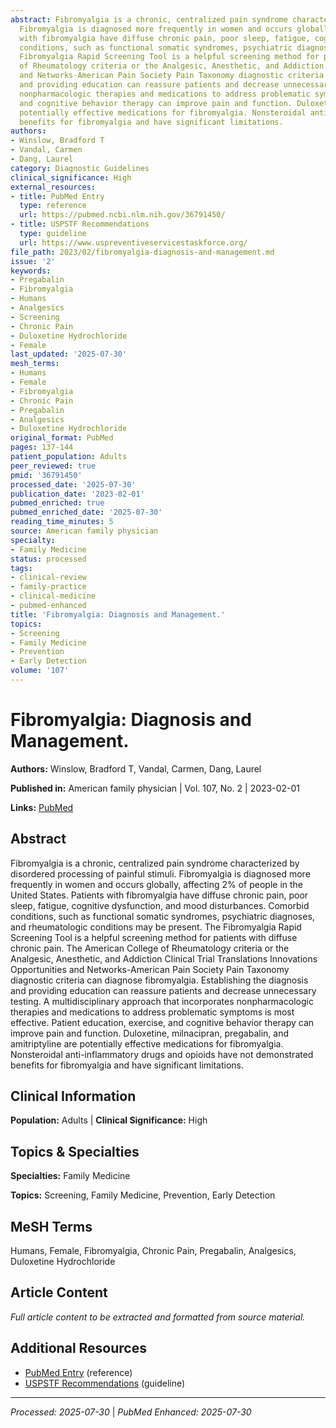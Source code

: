 ```yaml
---
abstract: Fibromyalgia is a chronic, centralized pain syndrome characterized by disordered processing of painful stimuli.
  Fibromyalgia is diagnosed more frequently in women and occurs globally, affecting 2% of people in the United States. Patients
  with fibromyalgia have diffuse chronic pain, poor sleep, fatigue, cognitive dysfunction, and mood disturbances. Comorbid
  conditions, such as functional somatic syndromes, psychiatric diagnoses, and rheumatologic conditions may be present. The
  Fibromyalgia Rapid Screening Tool is a helpful screening method for patients with diffuse chronic pain. The American College
  of Rheumatology criteria or the Analgesic, Anesthetic, and Addiction Clinical Trial Translations Innovations Opportunities
  and Networks-American Pain Society Pain Taxonomy diagnostic criteria can diagnose fibromyalgia. Establishing the diagnosis
  and providing education can reassure patients and decrease unnecessary testing. A multidisciplinary approach that incorporates
  nonpharmacologic therapies and medications to address problematic symptoms is most effective. Patient education, exercise,
  and cognitive behavior therapy can improve pain and function. Duloxetine, milnacipran, pregabalin, and amitriptyline are
  potentially effective medications for fibromyalgia. Nonsteroidal anti-inflammatory drugs and opioids have not demonstrated
  benefits for fibromyalgia and have significant limitations.
authors:
- Winslow, Bradford T
- Vandal, Carmen
- Dang, Laurel
category: Diagnostic Guidelines
clinical_significance: High
external_resources:
- title: PubMed Entry
  type: reference
  url: https://pubmed.ncbi.nlm.nih.gov/36791450/
- title: USPSTF Recommendations
  type: guideline
  url: https://www.uspreventiveservicestaskforce.org/
file_path: 2023/02/fibromyalgia-diagnosis-and-management.md
issue: '2'
keywords:
- Pregabalin
- Fibromyalgia
- Humans
- Analgesics
- Screening
- Chronic Pain
- Duloxetine Hydrochloride
- Female
last_updated: '2025-07-30'
mesh_terms:
- Humans
- Female
- Fibromyalgia
- Chronic Pain
- Pregabalin
- Analgesics
- Duloxetine Hydrochloride
original_format: PubMed
pages: 137-144
patient_population: Adults
peer_reviewed: true
pmid: '36791450'
processed_date: '2025-07-30'
publication_date: '2023-02-01'
pubmed_enriched: true
pubmed_enriched_date: '2025-07-30'
reading_time_minutes: 5
source: American family physician
specialty:
- Family Medicine
status: processed
tags:
- clinical-review
- family-practice
- clinical-medicine
- pubmed-enhanced
title: 'Fibromyalgia: Diagnosis and Management.'
topics:
- Screening
- Family Medicine
- Prevention
- Early Detection
volume: '107'
---
```


# Fibromyalgia: Diagnosis and Management.

**Authors:** Winslow, Bradford T, Vandal, Carmen, Dang, Laurel

**Published in:** American family physician | Vol. 107, No. 2 | 2023-02-01

**Links:** [PubMed](https://pubmed.ncbi.nlm.nih.gov/36791450/)

## Abstract

Fibromyalgia is a chronic, centralized pain syndrome characterized by disordered processing of painful stimuli. Fibromyalgia is diagnosed more frequently in women and occurs globally, affecting 2% of people in the United States. Patients with fibromyalgia have diffuse chronic pain, poor sleep, fatigue, cognitive dysfunction, and mood disturbances. Comorbid conditions, such as functional somatic syndromes, psychiatric diagnoses, and rheumatologic conditions may be present. The Fibromyalgia Rapid Screening Tool is a helpful screening method for patients with diffuse chronic pain. The American College of Rheumatology criteria or the Analgesic, Anesthetic, and Addiction Clinical Trial Translations Innovations Opportunities and Networks-American Pain Society Pain Taxonomy diagnostic criteria can diagnose fibromyalgia. Establishing the diagnosis and providing education can reassure patients and decrease unnecessary testing. A multidisciplinary approach that incorporates nonpharmacologic therapies and medications to address problematic symptoms is most effective. Patient education, exercise, and cognitive behavior therapy can improve pain and function. Duloxetine, milnacipran, pregabalin, and amitriptyline are potentially effective medications for fibromyalgia. Nonsteroidal anti-inflammatory drugs and opioids have not demonstrated benefits for fibromyalgia and have significant limitations.

## Clinical Information

**Population:** Adults | **Clinical Significance:** High

## Topics & Specialties

**Specialties:** Family Medicine

**Topics:** Screening, Family Medicine, Prevention, Early Detection

## MeSH Terms

Humans, Female, Fibromyalgia, Chronic Pain, Pregabalin, Analgesics, Duloxetine Hydrochloride

## Article Content

*Full article content to be extracted and formatted from source material.*

## Additional Resources

- [PubMed Entry](https://pubmed.ncbi.nlm.nih.gov/36791450/) (reference)
- [USPSTF Recommendations](https://www.uspreventiveservicestaskforce.org/) (guideline)

---

*Processed: 2025-07-30* | *PubMed Enhanced: 2025-07-30*
